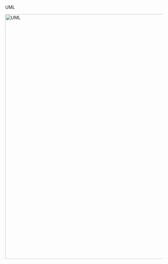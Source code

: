 UML

<img width="731" height="780" alt="UML" src="https://github.com/user-attachments/assets/d81961fb-2b8d-488a-be1c-51b8bd85da2f" />
